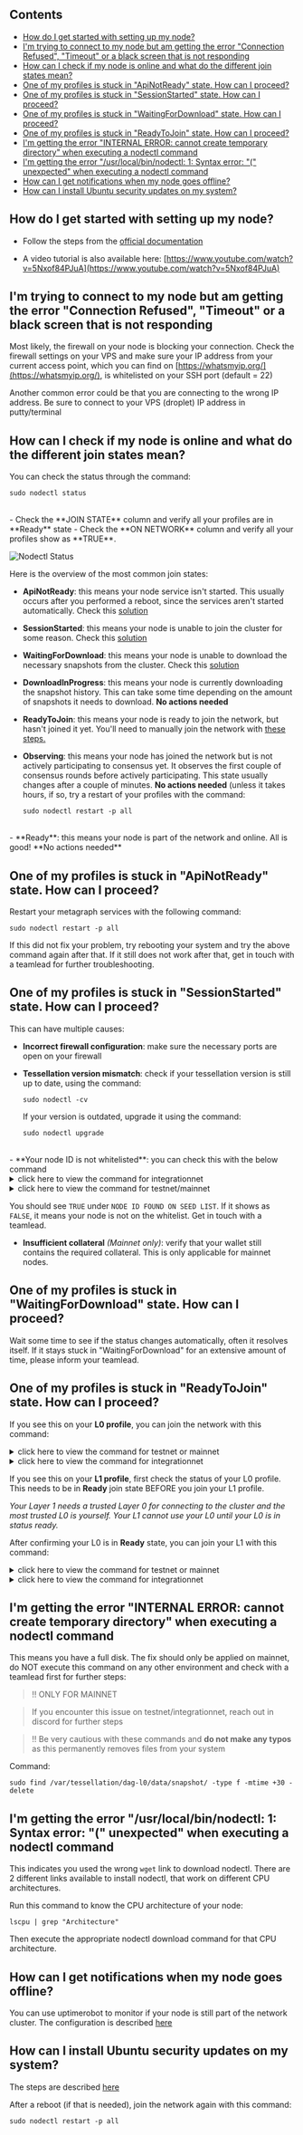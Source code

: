 ## Contents

- [How do I get started with setting up my node?](#how-do-i-get-started-with-setting-up-my-node)
- [I'm trying to connect to my node but am getting the error "Connection Refused", "Timeout" or a black screen that is not responding](#im-trying-to-connect-to-my-node-but-am-getting-the-error-connection-refused-timeout-or-a-black-screen-that-is-not-responding)
- [How can I check if my node is online and what do the different join states mean?](#how-can-i-check-if-my-node-is-online-and-what-do-the-different-join-states-mean)
- [One of my profiles is stuck in "ApiNotReady" state. How can I proceed?](#one-of-my-profiles-is-stuck-in-apinotready-state-how-can-i-proceed)
- [One of my profiles is stuck in "SessionStarted" state. How can I proceed?](#one-of-my-profiles-is-stuck-in-sessionstarted-state-how-can-i-proceed)
- [One of my profiles is stuck in "WaitingForDownload" state. How can I proceed?](#one-of-my-profiles-is-stuck-in-waitingfordownload-state-how-can-i-proceed)
- [One of my profiles is stuck in "ReadyToJoin" state. How can I proceed?](#one-of-my-profiles-is-stuck-in-readytojoin-state-how-can-i-proceed)
- [I'm getting the error "INTERNAL ERROR: cannot create temporary directory" when executing a nodectl command](#im-getting-the-error-internal-error-cannot-create-temporary-directory-when-executing-a-nodectl-command)
- [I'm getting the error "/usr/local/bin/nodectl: 1: Syntax error: "(" unexpected" when executing a nodectl command](#im-getting-the-error-usrlocalbinnodectl-1-syntax-error--unexpected-when-executing-a-nodectl-command)
- [How can I get notifications when my node goes offline?](#how-can-i-get-notifications-when-my-node-goes-offline)
- [How can I install Ubuntu security updates on my system?](#how-can-i-install-ubuntu-security-updates-on-my-system)

## How do I get started with setting up my node?
- Follow the steps from the [official documentation](https://docs.constellationnetwork.io/validate)

- A video tutorial is also available here: [https://www.youtube.com/watch?v=5Nxof84PJuA](https://www.youtube.com/watch?v=5Nxof84PJuA)

## I'm trying to connect to my node but am getting the error "Connection Refused", "Timeout" or a black screen that is not responding

Most likely, the firewall on your node is blocking your connection. Check the firewall settings on your VPS and make sure your IP address from your current access point, which you can find on [https://whatsmyip.org/](https://whatsmyip.org/), is whitelisted on your SSH port (default = 22) 

Another common error could be that you are connecting to the wrong IP address. Be sure to connect to your VPS (droplet) IP address in putty/terminal

## How can I check if my node is online and what do the different join states mean?

You can check the status through the command: 

```
sudo nodectl status
```
<br>
- Check the **JOIN STATE** column and verify all your profiles are in **Ready** state 
- Check the **ON NETWORK** column and verify all your profiles show as **TRUE**.

![Nodectl Status](images/nodectl_status.png)


Here is the overview of the most common join states:

- **ApiNotReady**: this means your node service isn't started. This usually occurs after you performed a reboot, since the services aren't started automatically. Check this [solution](#one-of-my-profiles-is-stuck-in-apinotready-state-how-can-i-proceed)
- **SessionStarted**: this means your node is unable to join the cluster for some reason. Check this [solution](#one-of-my-profiles-is-stuck-in-sessionstarted-state-how-can-i-proceed)
- **WaitingForDownload**: this means your node is unable to download the necessary snapshots from the cluster. Check this [solution](#one-of-my-profiles-is-stuck-in-waitingfordownload-state-how-can-i-proceed)
- **DownloadInProgress**: this means your node is currently downloading the snapshot history. This can take some time depending on the amount of snapshots it needs to download. **No actions needed**
- **ReadyToJoin**: this means your node is ready to join the network, but hasn't joined it yet. You'll need to manually join the network with [these steps.](#one-of-my-profiles-is-stuck-in-readytojoin-state-how-can-i-proceed)
- **Observing**: this means your node has joined the network but is not actively participating to consensus yet. It observes the first couple of consensus rounds before actively participating. This state usually changes after a couple of minutes. **No actions needed** (unless it takes hours, if so, try a restart of your profiles with the command: 

  ```
  sudo nodectl restart -p all
  ```
<br>
- **Ready**: this means your node is part of the network and online. All is good! **No actions needed**

## One of my profiles is stuck in "ApiNotReady" state. How can I proceed?

Restart your metagraph services with the following command:

```
sudo nodectl restart -p all
```

If this did not fix your problem, try rebooting your system and try the above command again after that. If it still does not work after that, get in touch with a teamlead for further troubleshooting.


## One of my profiles is stuck in "SessionStarted" state. How can I proceed?

This can have multiple causes:
- **Incorrect firewall configuration**: make sure the necessary ports are open on your firewall

- **Tessellation version mismatch**: check if your tessellation version is still up to date, using the command: 

  ```
  sudo nodectl -cv
  ```

  If your version is outdated, upgrade it using the command:

  ```
  sudo nodectl upgrade
  ```
<br>
- **Your node ID is not whitelisted**: you can check this with the below command 

  <details>
    <summary>click here to view the command for integrationnet</summary>

  <pre><code>sudo nodectl check_seedlist -p intnet-l0</code></pre>

  </details>

  <details>
    <summary>click here to view the command for testnet/mainnet</summary>

  <pre><code>sudo nodectl check_seedlist -p dag-l0</code></pre>

  </details>

  You should see `TRUE` under `NODE ID FOUND ON SEED LIST`. If it shows as `FALSE`, it means your node is not on the whitelist. Get in touch with a teamlead.


- **Insufficient collateral** *(Mainnet only)*: verify that your wallet still contains the required collateral. This is only applicable for mainnet nodes.

## One of my profiles is stuck in "WaitingForDownload" state. How can I proceed?

Wait some time to see if the status changes automatically, often it resolves itself. If it stays stuck in "WaitingForDownload" for an extensive amount of time, please inform your teamlead.

## One of my profiles is stuck in "ReadyToJoin" state. How can I proceed?

If you see this on your **L0 profile**, you can join the network with this command:

<details>
  <summary>click here to view the command for testnet or mainnet</summary>

<pre><code>sudo nodectl join -p dag-l0</code></pre>

</details>

<details>
  <summary>click here to view the command for integrationnet</summary>

<pre><code>sudo nodectl join -p intnet-l0</code></pre>

</details>

If you see this on your **L1 profile**, first check the status of your L0 profile. This needs to be in **Ready** join state BEFORE you join your L1 profile.

*Your Layer 1 needs a trusted Layer 0 for connecting to the cluster and the most trusted L0 is yourself. Your L1 cannot use your L0 until your L0 is in status ready.*

After confirming your L0 is in **Ready** state, you can join your L1 with this command:

<details>
  <summary>click here to view the command for testnet or mainnet</summary>

<pre><code>sudo nodectl join -p dag-l1</code></pre>

</details>

<details>
  <summary>click here to view the command for integrationnet</summary>

<pre><code>sudo nodectl join -p intnet-l1</code></pre>

</details>

## I'm getting the error "INTERNAL ERROR: cannot create temporary directory" when executing a nodectl command

This means you have a full disk. The fix should only be applied on mainnet, do NOT execute this command on any other environment and check with a teamlead first for further steps:

> !! ONLY FOR MAINNET

> If you encounter this issue on testnet/integrationnet, reach out in discord for further steps

> !! Be very cautious with these commands and **do not make any typos** as this permanently removes files from your system

Command:
```
sudo find /var/tessellation/dag-l0/data/snapshot/ -type f -mtime +30 -delete
```

## I'm getting the error "/usr/local/bin/nodectl: 1: Syntax error: "(" unexpected" when executing a nodectl command

This indicates you used the wrong `wget` link to download nodectl. There are 2 different links available to install nodectl, that work on different CPU architectures.

Run this command to know the CPU architecture of your node:

```
lscpu | grep "Architecture"
```

Then execute the appropriate nodectl download command for that CPU architecture.

## How can I get notifications when my node goes offline?

You can use uptimerobot to monitor if your node is still part of the network cluster. The configuration is described [here](https://constellation.nebula-tech.io/knowledgebase/server-monitoring)

## How can I install Ubuntu security updates on my system?

The steps are described [here](https://constellation.nebula-tech.io/knowledgebase/server-updates)

After a reboot (if that is needed), join the network again with this command:

```
sudo nodectl restart -p all
```